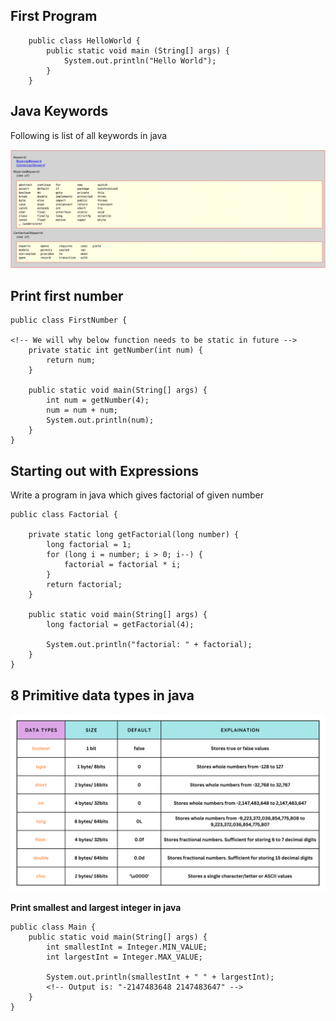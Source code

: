 ## First Program

```
    public class HelloWorld {
        public static void main (String[] args) {
            System.out.println("Hello World");
        }
    }
```

## Java Keywords

Following is list of all keywords in java

![java keywords](./images/java-keywords.png)

## Print first number

```
public class FirstNumber {

<!-- We will why below function needs to be static in future -->
    private static int getNumber(int num) {
        return num;
    }

    public static void main(String[] args) {
        int num = getNumber(4);
        num = num + num;
        System.out.println(num);
    }
}
```

## Starting out with Expressions

Write a program in java which gives factorial of given number

```
public class Factorial {

    private static long getFactorial(long number) {
        long factorial = 1;
        for (long i = number; i > 0; i--) {
            factorial = factorial * i;
        }
        return factorial;
    }

    public static void main(String[] args) {
        long factorial = getFactorial(4);

        System.out.println("factorial: " + factorial);
    }
}
```

## 8 Primitive data types in java

![primitive data types in javas](./images/Primitive.png)

**Print smallest and largest integer in java**

```
public class Main {
    public static void main(String[] args) {
        int smallestInt = Integer.MIN_VALUE;
        int largestInt = Integer.MAX_VALUE;

        System.out.println(smallestInt + " " + largestInt);
        <!-- Output is: "-2147483648 2147483647" -->
    }
}
```
